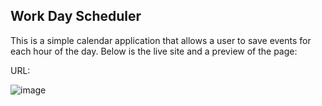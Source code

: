 ## Work Day Scheduler

This is a simple calendar application that allows a user to save events for each hour of the day. Below is the live site and a preview of the page:

URL: 

![image](https://user-images.githubusercontent.com/87587644/144907744-8961945b-2763-49cf-8eff-0f45741c838f.png)
